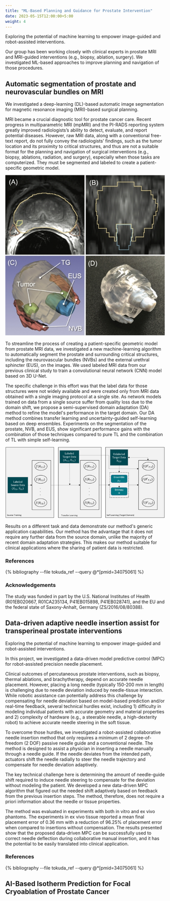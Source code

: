 ```yaml
---
title: "ML-Based Planning and Guidance for Prostate Intervention"
date: 2023-05-15T12:00:00+5:00
weight: 4
---
```


Exploring the potential of machine learning to empower image-guided and robot-assisted interventions.

Our group has been working closely with clinical experts in prostate MRI and MRI-guided interventions (e.g., biopsy, ablation, surgery). We investigated ML-based approaches to improve planning and navigation of those procedures. 

## Automatic segmentation of prostate and neurovascular bundles on MRI

We investigated a deep-learning (DL)-based automatic image segmentation for magnetic resonance imaging (MRI)-based surgical planning. 

MRI became a crucial diagnostic tool for prostate cancer care. Recent progress in multiparametric MRI (mpMRI) and the PI-RADS reporting system greatly improved radiologists’s ability to detect, evaluate, and report potential diseases. However, raw MRI data, along with a conventional free-text report, do not fully convey the radiologists’ findings, such as the tumor location and its proximity to critical structures, and thus are not a suitable format for the planning and navigation of surgical interventions (e.g., biopsy, ablations, radiation, and surgery), especially when those tasks are computerized. They must be segmented and labeled to create a patient-specific geometric model. 

![Example applications](/images/projects/prostate-segmentation-example.jpg)

To streamline the process of creating a patient-specific geometric model from prostate MRI data, we investigated a new machine-learning algorithm to automatically segment the prostate and surrounding critical structures, including the neurovascular bundles (NVBs) and the external urethral sphincter (EUS), on the images. We used labeled MRI data from our previous clinical study to train a convolutional neural network (CNN) model based on 3D U-Net. 

The specific challenge in this effort was that the label data for those structures were not widely available and were created only from MRI data obtained with a single imaging protocol at a single site. As network models trained on data from a single source suffer from quality loss due to the domain shift, we propose a semi-supervised domain adaptation (DA) method to refine the model's performance in the target domain. Our DA method combines transfer learning and uncertainty-guided self-learning based on deep ensembles. Experiments on the segmentation of the prostate, NVB, and EUS, show significant performance gains with the combination of those techniques compared to pure TL and the combination of TL with simple self-learning.

![Segmentation workflow](/images/projects/prostate-segmentation-workflow.jpg)

Results on a different task and data demonstrate our method's generic application capabilities. Our method has the advantage that it does not require any further data from the source domain, unlike the majority of recent domain adaptation strategies. This makes our method suitable for clinical applications where the sharing of patient data is restricted.

### References

{% bibliography --file tokuda_ref --query @*[pmid=34075061] %}

### Acknowledgements

The study was funded in part by the U.S. National Institutes of Health (R01EB020667, R01CA235134, P41EB015898, P41EB028741), and the EU and the federal state of Saxony-Anhalt, Germany (ZS/2016/08/80388). 


## Data-driven adaptive needle insertion assist for transperineal prostate interventions

Exploring the potential of machine learning to empower image-guided and robot-assisted interventions.

In this project, we investigated a data-driven model predictive control (MPC) for robot-assisted precision needle placement. 

Clinical outcomes of percutaneous prostate interventions, such as biopsy, thermal ablations, and brachytherapy, depend on accurate needle placement. However, placing a long needle (typically 150-200 mm in length) is challenging due to needle deviation induced by needle-tissue interaction. While robotic assistance can potentially address this challenge by compensating for needle deviation based on model-based prediction and/or real-time feedback, several technical hurdles exist, including 1) difficulty in modeling individual patients with accurate geometry and material properties and 2)  complexity of hardware (e.g., a steerable needle, a high-dexterity robot) to achieve accurate needle steering in the soft tissue. 

To overcome those hurdles, we investigated a robot-assisted collaborative needle insertion method that only requires a minimum of 2 degree-of-freedom (2 DOF) passive needle guide and a conventional needle. The method is designed to assist a physician in inserting a needle manually through a needle guide. If the needle deviates from the intended path, actuators shift the needle radially to steer the needle trajectory and compensate for needle deviation adaptively. 

The key technical challenge here is determining the amount of needle-guide shift required to induce needle steering to compensate for the deviation without modeling the patient. We developed a new data-driven MPC algorithm that figured out the needed shift adaptively based on feedback from the previous insertion steps. The method, therefore, does not require a priori information about the needle or tissue properties. 

The method was evaluated in experiments with both in vitro and ex vivo phantoms. The experiments in ex vivo tissue reported a mean final placement error of 0.36 mm with a reduction of 96.25% of placement error when compared to insertions without compensation. The results presented show that the proposed data-driven MPC can be successfully used to correct needle deflection during collaborative manual insertion, and it has the potential to be easily translated into clinical application.

### References

{% bibliography --file tokuda_ref --query @*[pmid=34075061] %}


## AI-Based Isotherm Prediction for Focal Cryoablation of Prostate Cancer

